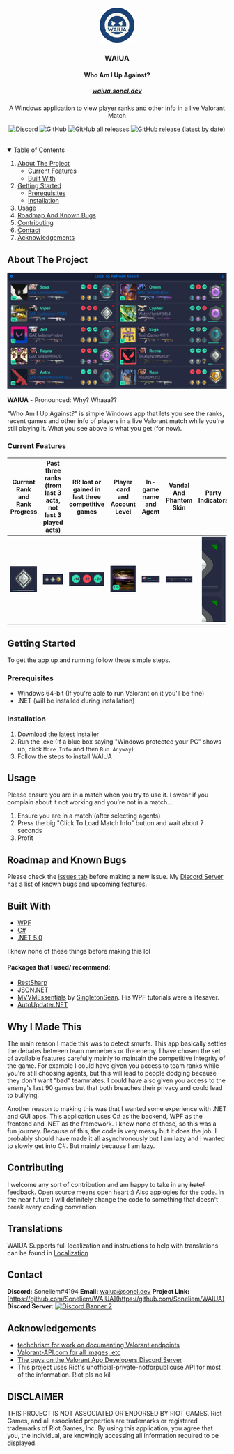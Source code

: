 <p align="center">
  <a href="https://github.com/Soneliem/WAIUA">
    <img src="Screenshots/logo.png" alt="Logo" width="80" height="80">
  </a>
</p>
<h3 align="center">WAIUA</h3>
<h4 align="center">Who Am I Up Against?</h4>
<a href="https://waiua.sonel.dev"><h5 align="center">waiua.sonel.dev</h5></a>

  <p align="center">
    A Windows application to view player ranks and other info in a live Valorant Match</p>
    <p align="center">
    <a href="https://discord.gg/X7CYCeZSRK">
      <img alt="Discord" src="https://img.shields.io/discord/881790284613185546?color=blue&label=discord">
    </a>
    <img alt="GitHub" src="https://img.shields.io/github/license/Soneliem/WAIUA?color=blue">
    <img alt="GitHub all releases" src="https://img.shields.io/github/downloads/Soneliem/WAIUA/total?color=blue">
    <a href="https://github.com/Soneliem/WAIUA/releases/latest/download/WAIUA.exe">
      <img alt="GitHub release (latest by date)" src="https://img.shields.io/github/v/release/Soneliem/WAIUA">
    </a>
    </p>

  <br />

<details open="open">
  <summary>Table of Contents</summary>
  <ol>
    <li>
      <a href="#about-the-project">About The Project</a>
      <ul>
      <li><a href="#current-features">Current Features</a></li>
      <li><a href="#built-with">Built With</a></li>
      </ul>
    </li>
    <li>
      <a href="#getting-started">Getting Started</a>
      <ul>
        <li><a href="#prerequisites">Prerequisites</a></li>
        <li><a href="#installation">Installation</a></li>
      </ul>
    </li>
    <li><a href="#usage">Usage</a></li>
    <li><a href="#roadmap-and-known-bugs">Roadmap And Known Bugs</a></li>
    <li><a href="#contributing">Contributing</a></li>
    <li><a href="#contact">Contact</a></li>
    <li><a href="#acknowledgements">Acknowledgements</a></li>
  </ol>
</details>

## About The Project
![Screenshot](Screenshots/main.png)

**WAIUA** - Pronounced: Why? Whaaa??

"Who Am I Up Against?" is simple Windows app that lets you see the ranks, recent games and other info of players in a live Valorant match while you're still playing it. What you see above is what you get (for now).

### Current Features

|Current Rank and Rank Progress|Past three ranks (from last 3 acts, not last 3 played acts)|RR lost or gained in last three competitive games|Player card and Account Level|In-game name and Agent|Vandal And Phantom Skin|Party Indicators|Fully translated into 10+ languages|
|:---:|:---:|:---:|:---:|:---:|:---:|:---:|:---:|
|![rank](Screenshots/rank.png)|![rank](Screenshots/pranks.png)|![rank](Screenshots/history.png)|![card](Screenshots/card.png)|![name](Screenshots/name.png)|![skin](Screenshots/skin.png)|![party](Screenshots/party.png)|![translation](Screenshots/language.png)|

## Getting Started

To get the app up and running follow these simple steps.

### Prerequisites

* Windows 64-bit (If you're able to run Valorant on it you'll be fine)
* .NET (will be installed during installation)

### Installation

1. Download [the latest installer](https://github.com/Soneliem/WAIUA/releases/latest/download/WAIUA.exe)
2. Run the .exe (If a blue box saying "Windows protected your PC" shows up, click `More Info` and then `Run Anyway`)
3. Follow the steps to install WAIUA

## Usage

Please ensure you are in a match when you try to use it. I swear if you complain about it not working and you're not in a match...

1. Ensure you are in a match (after selecting agents)
2. Press the big "Click To Load Match Info" button and wait about 7 seconds
3. Profit

## Roadmap and Known Bugs

Please check the [issues tab](https://github.com/Soneliem/WAIUA/issues) before making a new issue. My [Discord Server](https://discord.gg/X7CYCeZSRK) has a list of known bugs and upcoming features.

## Built With
* [WPF](https://docs.microsoft.com/en-us/dotnet/desktop/wpf/?view=netdesktop-5.0)
* [C#](https://docs.microsoft.com/en-us/dotnet/csharp/)
* [.NET 5.0](https://dotnet.microsoft.com/)

I knew none of these things before making this lol

#### Packages that I used/ recommend:
* [RestSharp](https://restsharp.dev/)
* [JSON.NET](https://www.newtonsoft.com/json)
* [MVVMEssentials](https://www.nuget.org/packages/MVVMEssentials.WPF) by [SingletonSean](https://www.youtube.com/channel/UC7X9mQ_XtTYWzr9Tf_NYcIg). His WPF tutorials were a lifesaver.
* [AutoUpdater.NET](https://github.com/ravibpatel/AutoUpdater.NET)

## Why I Made This

The main reason I made this was to detect smurfs. This app basically settles the debates between team memebers or the enemy. I have chosen the set of available features carefully mainly to maintain the competitive integrity of the game. For example I could have given you access to team ranks while you're still choosing agents, but this will lead to people dodging because they don't want "bad" teammates. I could have also given you access to the enemy's last 90 games but that both breaches their privacy and could lead to bullying.

Another reason to making this was that I wanted some experience with .NET and GUI apps. This application uses C# as the backend, WPF as the frontend and .NET as the framework. I knew none of these, so this was a fun journey. Because of this, the code is very messy but it does the job. I probably should have made it all asynchronously but I am lazy and I wanted to slowly get into C#. But mainly because I am lazy.

## Contributing

I welcome any sort of contribution and am happy to take in any ~~hate/~~ feedback. Open source means open heart :) Also applogies for the code. In the near future I will definitely change the code to something that doesn't break every coding convention.

## Translations

WAIUA Supports full localization and instructions to help with translations can be found in [Localization](https://github.com/Soneliem/WAIUA/blob/master/Localization.md)

## Contact

**Discord:** Soneliem#4194
**Email:** [waiua@sonel.dev](mailto:waiua@sonel.dev)
**Project Link:** [https://github.com/Soneliem/WAIUA](https://github.com/Soneliem/WAIUA)
**Discord Server:**
[![Discord Banner 2](https://discordapp.com/api/guilds/881790284613185546/widget.png?style=banner2)](https://discord.gg/X7CYCeZSRK)

## Acknowledgements

* [techchrism for work on documenting Valorant endpoints](https://github.com/techchrism/valorant-api-docs)
* [Valorant-API.com for all images, etc](https://valorant-api.com/)
* [The guys on the Valorant App Developers Discord Server](https://discord.gg/a9yzrw3KAm)
* This project uses Riot's unofficial-private-notforpublicuse API for most of the information. Riot pls no kil

## DISCLAIMER
THIS PROJECT IS NOT ASSOCIATED OR ENDORSED BY RIOT GAMES. Riot Games, and all associated properties are trademarks or registered trademarks of Riot Games, Inc.
By using this application, you agree that you, the individual, are knowingly accessing all information required to be displayed.